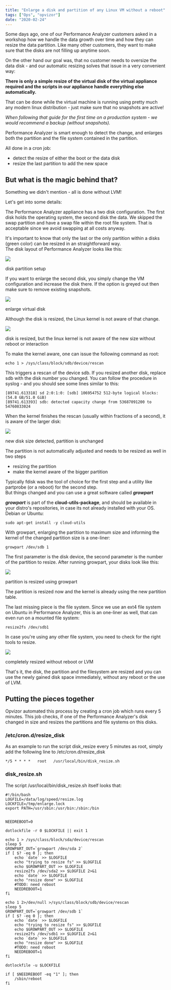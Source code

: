 ```yaml
---
title: "Enlarge a disk and partition of any Linux VM without a reboot"
tags: ["Ops", "opvizor"]
date: "2020-02-24"
---
```


Some days ago, one of our Performance Analyzer customers asked in a workshop how we handle the data growth over time and how they can resize the data partition. Like many other customers, they want to make sure that the disks are not filling up anytime soon.

On the other hand our goal was, that no customer needs to oversize the data disk - and our automatic resizing solves that issue in a very convenient way:

**There is only a simple resize of the virtual disk of the virtual appliance required and the scripts in our appliance handle everything else automatically.**

That can be done while the virtual machine is running using pretty much any modern linux distribution - just make sure that no snapshots are active!

_When following that guide for the first time on a production system - we would recommend a backup (without snapshots)._

Performance Analyzer is smart enough to detect the change, and enlarges both the partition and the file system contained in the partition.

All done in a cron job:

- detect the resize of either the boot or the data disk
- resize the last partition to add the new space

## But what is the magic behind that?

Something we didn't mention - all is done without LVM!

Let's get into some details:

The Performance Analyzer appliance has a two disk configuration. The first disk holds the operating system, the second disk the data. We skipped the swap partition and have a swap file within the root file system. That is acceptable since we avoid swapping at all costs anyway.  
  
It's important to know that only the last or the only partition within a disks (green color) can be resized in an straightforward way.  
The disk layout of Performance Analyzer looks like this:

![](/images/blog/diagram1.png)

disk partition setup

If you want to enlarge the second disk, you simply change the VM configuration and increase the disk there. If the option is greyed out then make sure to remove existing snapshots.

![](/images/blog/pccepbmjomjckjmf.png)

enlarge virtual disk

Although the disk is resized, the Linux kernel is not aware of that change.

![](/images/blog/diagram2.png)

disk is resized, but the linux kernel is not aware of the new size without reboot or interaction

To make the kernel aware, one can issue the following command as root:

```
echo 1 > /sys/class/block/sdb/device/rescan
```

This triggers a rescan of the device sdb. If you resized another disk, replace sdb with the disk number you changed. You can follow the procedure in syslog - and you should see some lines similar to this:

```
[89741.613318] sd 2:0:1:0: [sdb] 106954752 512-byte logical blocks: (54.8 GB/51.0 GiB)
[89741.613393] sdb: detected capacity change from 53687091200 to 54760833024
```

When the kernel finishes the rescan (usually within fractions of a second), it is aware of the larger disk:

![](/images/blog/diagram3.png)

new disk size detected, partition is unchanged

The partition is not automatically adjusted and needs to be resized as well in two steps

- resizing the partition
- make the kernel aware of the bigger partition

Typically fdisk was the tool of choice for the first step and a utility like partprobe (or a reboot) for the second step.  
But things changed and you can use a great software called _**growpart**_

**_growpart_** is part of the **cloud-utils-package**, and should be available in your distro's repositories, in case its not already installed with your OS. Debian or Ubuntu:

```
sudo apt-get install -y cloud-utils
```

With growpart, enlarging the partition to maximum size and informing the kernel of the changed partition size is a one-liner:

```
growpart /dev/sdb 1
```

The first parameter is the disk device, the second parameter is the number of the partition to resize. After running growpart, your disks look like this:

![](/images/blog/diagram5.png)

partition is resized using growpart

The partition is resized now and the kernel is already using the new partition table.

The last missing piece is the file system. Since we use an ext4 file system on Ubuntu in Performance Analyzer, this is an one-liner as well, that can even run on a mounted file system:

```
resize2fs /dev/sdb1
```

In case you're using any other file system, you need to check for the right tools to resize.

![](/images/blog/diagram6.png)

completely resized without reboot or LVM

That's it, the disk, the partition and the filesystem are resized and you can use the newly gained disk space immediately, without any reboot or the use of LVM.

## Putting the pieces together

Opvizor automated this process by creating a cron job which runs every 5 minutes. This job checks, if one of the Performance Analyzer's disk changed in size and resizes the partitions and file systems on this disks.

### /etc/cron.d/resize\_disk

As an example to run the script disk\_resize every 5 minutes as root, simply add the following line to /etc/cron.d/resize\_disk

```
*/5 * * * *   root   /usr/local/bin/disk_resize.sh
```

### disk\_resize.sh

The script /usr/local/bin/disk\_resize.sh itself looks that:

```
#!/bin/bash
LOGFILE=/data/log/speed/resize.log
LOCKFILE=/tmp/enlarge.lock
export PATH=/usr/sbin:/usr/bin:/sbin:/bin


NEEDREBOOT=0

dotlockfile -r 0 $LOCKFILE || exit 1

echo 1 > /sys/class/block/sda/device/rescan
sleep 5
GROWPART_OUT=`growpart /dev/sda 2`
if [ $? -eq 0 ]; then
    echo `date` >> $LOGFILE
    echo "trying to resize fs" >> $LOGFILE
    echo $GROWPART_OUT >> $LOGFILE
    resize2fs /dev/sda2 >> $LOGFILE 2>&1
    echo `date` >> $LOGFILE
    echo "resize done" >> $LOGFILE
    #TODO: need reboot
    NEEDREBOOT=1
fi

echo 1 2>/dev/null >/sys/class/block/sdb/device/rescan
sleep 5
GROWPART_OUT=`growpart /dev/sdb 1`
if [ $? -eq 0 ]; then
    echo `date` >> $LOGFILE
    echo "trying to resize fs" >> $LOGFILE
    echo $GROWPART_OUT >> $LOGFILE
    resize2fs /dev/sdb1 >> $LOGFILE 2>&1
    echo `date` >> $LOGFILE
    echo "resize done" >> $LOGFILE
    #TODO: need reboot
    NEEDREBOOT=1
fi

dotlockfile -u $LOCKFILE

if [ $NEEDREBOOT -eq "1" ]; then
    /sbin/reboot
fi
```
